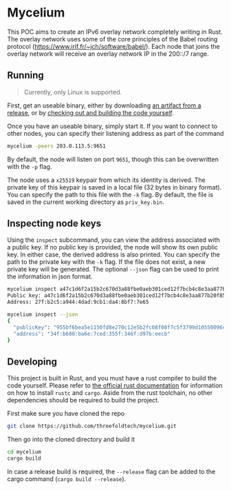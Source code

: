 # Mycelium

This POC aims to create an IPv6 overlay network completely writing in Rust. The overlay network uses some of the core principles
of the Babel routing protocol (https://www.irif.fr/~jch/software/babel/). Each node that joins the overlay network will receive
an overlay network IP in the 200::/7 range. 

## Running

> Currently, only Linux is supported.

First, get an useable binary, either by downloading [an artifact from a release](https://github.com/threefoldtech/mycelium/releases),
or by [checking out and building the code yourself](#Developing).

Once you have an useable binary, simply start it. If you want to connect to other nodes, you can specify their listening address as
part of the command

```sh
mycelium -peers 203.0.113.5:9651
```

By default, the node will listen on port `9651`, though this can be overwritten with the `-p` flag.

The node uses a `x25519` keypair from which its identity is derived. The private key of this keypair is saved in a local file (32 bytes in binary format). You can
specify the path to this file with the `-k` flag. By default, the file is saved in the current working directory as `priv_key.bin`.

## Inspecting node keys

Using the `inspect` subcommand, you can view the address associated with a public key. If no public key is provided, the node will show
its own public key. In either case, the derived address is also printed. You can specify the path to the private key with the `-k` flag.
If the file does not exist, a new private key will be generated. The optional `--json` flag can be used to print the information in json
format.

```sh
mycelium inspect a47c1d6f2a15b2c670d3a88fbe0aeb301ced12f7bcb4c8e3aa877b20f8559c02
Public key: a47c1d6f2a15b2c670d3a88fbe0aeb301ced12f7bcb4c8e3aa877b20f8559c02
Address: 27f:b2c5:a944:4dad:9cb1:da4:8bf7:7e65
```

```sh
mycelium inspect --json
{
  "publicKey": "955bf6bea5e1150fd8e270c12e5b2fc08f08f7c5f3799d10550096cc137d671b",
  "address": "34f:b680:ba6e:7ced:355f:346f:d97b:eecb"
}
```

## Developing

This project is built in Rust, and you must have a rust compiler to build the code yourself. Please refer to [the official rust documentation](https://www.rust-lang.org/)
for information on how to install `rustc` and `cargo`. Aside from the rust toolchain, no other dependencies should be required to
build the project.

First make sure you have cloned the repo

```sh
git clone https://github.com/threefoldtech/mycelium.git
```

Then go into the cloned directory and build it

```sh
cd mycelium
cargo build
```

In case a release build is required, the `--release` flag can be added to the cargo command (`cargo build --release`).
